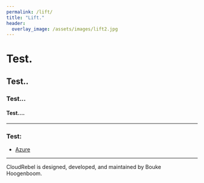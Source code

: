 ```yaml
---
permalink: /lift/
title: "Lift."
header:
  overlay_image: /assets/images/lift2.jpg
---
```


# Test.
## Test..
### Test...
#### Test....



---
### Test:

- [Azure](https://azure.com/)

---

CloudRebel is designed, developed, and maintained by Bouke Hoogenboom.